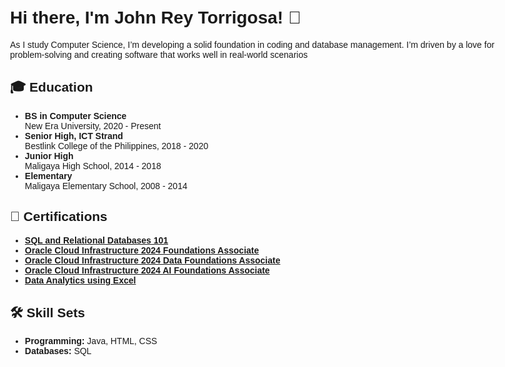 <!DOCTYPE html>
<html lang="en">
<head>
  <meta charset="UTF-8">
  <meta name="viewport" content="width=device-width, initial-scale=1.0">
  
</head>
<body style="font-family: Arial, sans-serif; max-width: 800px; margin: auto; padding: 20px;">
  <h1>Hi there, I'm John Rey Torrigosa! 👋</h1>
  <p>As I study Computer Science, I’m developing a solid foundation in coding and database management. I’m driven by a love for problem-solving and creating software that works well in real-world scenarios</p>

  <h2>🎓 Education</h2>
  <ul>
    <li><strong>BS in Computer Science</strong><br>
        New Era University, 2020 - Present</li>
    <li><strong>Senior High, ICT Strand</strong><br>
        Bestlink College of the Philippines, 2018 - 2020</li>
    <li><strong>Junior High</strong><br>
        Maligaya High School, 2014 - 2018</li>
    <li><strong>Elementary</strong><br>
        Maligaya Elementary School, 2008 - 2014</li>
  </ul>

  <h2>📜 Certifications</h2>
  <ul>
    <li><strong><a href="https://courses.cognitiveclass.ai/certificates/c68dc8c535da45e88fa8cbd808142472" target="_blank">SQL and Relational Databases 101</a></strong></li>
    <li><strong><a href="https://catalog-education.oracle.com/ords/certview/sharebadge?id=0C8DB8E4A4CA269BC1543D99AFF3163A9A893518E40D73071B064F522A21F8A3" target="_blank">Oracle Cloud Infrastructure 2024 Foundations Associate</a></strong></li>
    <li><strong><a href="https://catalog-education.oracle.com/ords/certview/sharebadge?id=0C8DB8E4A4CA269BC1543D99AFF3163AC34D882829FA4F0BEDE92D2A317409AB" target="_blank">Oracle Cloud Infrastructure 2024 Data Foundations Associate</a></strong></li>
    <li><strong><a href="https://catalog-education.oracle.com/ords/certview/sharebadge?id=EBF4077810C9556F5A39EA568EA0313F619B2AA52B886E0D2F11A8EB5880DD6F" target="_blank">Oracle Cloud Infrastructure 2024 AI Foundations Associate</a></strong></li>
    <li><strong><a href="https://verify.mygreatlearning.com/ZURFMQRR" target="_blank">Data Analytics using Excel</a></strong></li>
  </ul>

  <h2>🛠️ Skill Sets</h2>
  <ul>
    <li><strong>Programming:</strong> Java, HTML, CSS</li>
    <li><strong>Databases:</strong> SQL</li>
  </ul>

</body>
</html>
